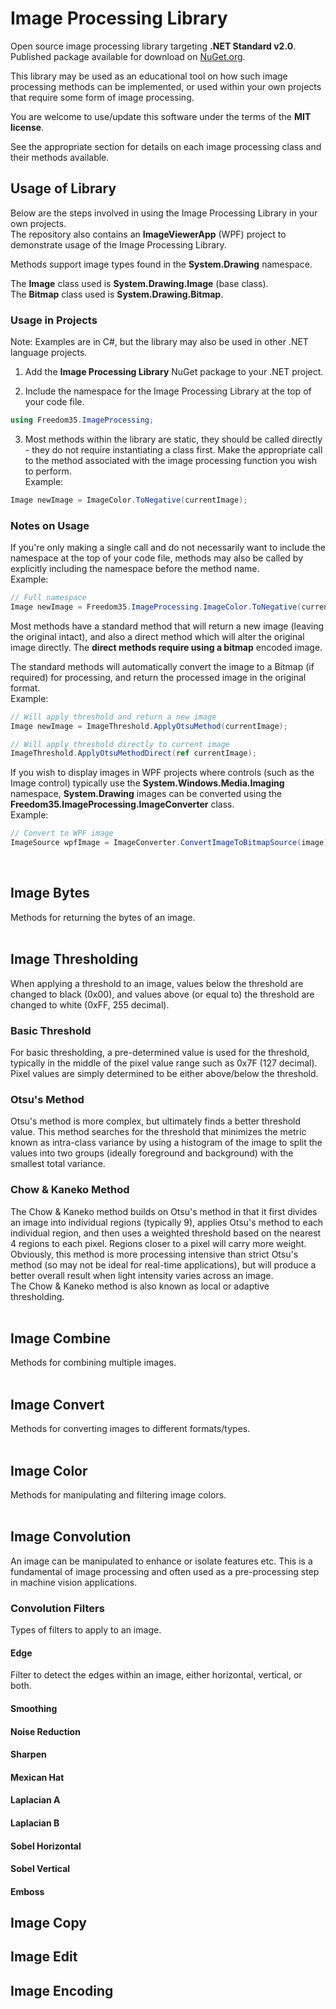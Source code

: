 # Image Processing Library
Open source image processing library targeting **.NET Standard v2.0**.  
Published package available for download on [NuGet.org](https://nuget.org).  

This library may be used as an educational tool on how such image processing methods can be implemented, or used within your own projects that require some form of image processing.

You are welcome to use/update this software under the terms of the **MIT license**.  

See the appropriate section for details on each image processing class and their methods available.
<br />

## Usage of Library
Below are the steps involved in using the Image Processing Library in your own projects.  
The repository also contains an **ImageViewerApp** (WPF) project to demonstrate usage of the Image Processing Library.  

Methods support image types found in the **System.Drawing** namespace.

The **Image** class used is **System.Drawing.Image** (base class).  
The **Bitmap** class used is **System.Drawing.Bitmap**.  

### Usage in Projects
Note: Examples are in C#, but the library may also be used in other .NET language projects.

1. Add the **Image Processing Library** NuGet package to your .NET project.  

2. Include the namespace for the Image Processing Library at the top of your code file.  
```csharp
using Freedom35.ImageProcessing;
```

3. Most methods within the library are static, they should be called directly - they do not require instantiating a class first. Make the appropriate call to the method associated with the image processing function you wish to perform.  
Example:
```csharp
Image newImage = ImageColor.ToNegative(currentImage);
```  

### Notes on Usage
If you're only making a single call and do not necessarily want to include the namespace at the top of your code file, methods may also be called by explicitly including the namespace before the method name.  
Example:
```csharp
// Full namespace
Image newImage = Freedom35.ImageProcessing.ImageColor.ToNegative(currentImage);
```  
Most methods have a standard method that will return a new image (leaving the original intact), and also a direct method which will alter the original image directly. The **direct methods require using a bitmap** encoded image.  

The standard methods will automatically convert the image to a Bitmap (if required) for processing, and return the processed image in the original format.  
Example:
```csharp
// Will apply threshold and return a new image
Image newImage = ImageThreshold.ApplyOtsuMethod(currentImage);
```  
```csharp
// Will apply threshold directly to current image
ImageThreshold.ApplyOtsuMethodDirect(ref currentImage);
```  

If you wish to display images in WPF projects where controls (such as the Image control) typically use the **System.Windows.Media.Imaging** namespace, **System.Drawing** images can be converted using the **Freedom35.ImageProcessing.ImageConverter** class.  
Example:  

```csharp
// Convert to WPF image
ImageSource wpfImage = ImageConverter.ConvertImageToBitmapSource(image);
```

<br />

## Image Bytes
Methods for returning the bytes of an image.  
<br />

## Image Thresholding
When applying a threshold to an image, values below the threshold are changed to black (0x00), and values above (or equal to) the threshold are changed to white (0xFF, 255 decimal).

### Basic Threshold
For basic thresholding, a pre-determined value is used for the threshold, typically in the middle of the pixel value range such as 0x7F (127 decimal).  Pixel values are simply determined to be either above/below the threshold. 

### Otsu's Method
Otsu's method is more complex, but ultimately finds a better threshold value. This method searches for the threshold that minimizes the metric known as intra-class variance by using a histogram of the image to split the values into two groups (ideally foreground and background) with the smallest total variance.  

### Chow & Kaneko Method
The Chow & Kaneko method builds on Otsu's method in that it first divides an image into individual regions (typically 9), applies Otsu's method to each individual region, and then uses a weighted threshold based on the nearest 4 regions to each pixel. Regions closer to a pixel will carry more weight.  
Obviously, this method is more processing intensive than strict Otsu's method (so may not be ideal for real-time applications), but will produce a better overall result when light intensity varies across an image.  
The Chow & Kaneko method is also known as local or adaptive thresholding.  
<br />

## Image Combine
Methods for combining multiple images.  
<br />

## Image Convert
Methods for converting images to different formats/types.  
<br />

## Image Color
Methods for manipulating and filtering image colors.  
<br />

## Image Convolution
An image can be manipulated to enhance or isolate features etc. This is a fundamental of image processing and often used as a pre-processing step in machine vision applications.

### Convolution Filters
Types of filters to apply to an image.

#### Edge
Filter to detect the edges within an image, either horizontal, vertical, or both.

#### Smoothing

#### Noise Reduction

#### Sharpen

#### Mexican Hat

#### Laplacian A

#### Laplacian B

#### Sobel Horizontal

#### Sobel Vertical

#### Emboss

## Image Copy

## Image Edit

## Image Encoding
